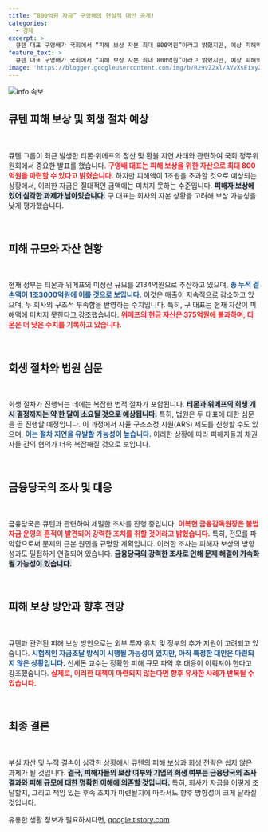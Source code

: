 ```yaml
---
title: “800억원 자금” 구영배의 현실적 대안 공개!
categories:
  - 경제
excerpt: >
  큐텐 대표 구영배가 국회에서 “피해 보상 자본 최대 800억원”이라고 밝혔지만, 예상 피해액 1조원을 감안할 때 보상은 어렵다고 경고했다. 금융당국도 조사를 착수하며, 티몬·위메프의 회생 절차가 길어질 것으로 보인다.
feature_text: >
  큐텐 대표 구영배가 국회에서 “피해 보상 자본 최대 800억원”이라고 밝혔지만, 예상 피해액 1조원을 감안할 때 보상은 어렵다고 경고했다. 금융당국도 조사를 착수하며, 티몬·위메프의 회생 절차가 길어질 것으로 보인다.
image: 'https://blogger.googleusercontent.com/img/b/R29vZ2xl/AVvXsEixyZcFfHzMRdzZMjFBmAUKJYCLCGyLL1o632UiGVXcaFdKo_bkvkuCioo0uUKlGfBVcT3P84aROyZIXSBEx3Aw5nCQ3pTgDom1WDC4m8eifvWiAmWEEVb4x6G_l8C0QH225ldMjyaFvpxGEBGNO37VmDTDMHGhJPq73UglMfDca1-0aw/s1600/blogspot.png'
---
```


<p><img src="https://blogger.googleusercontent.com/img/b/R29vZ2xl/AVvXsEixyZcFfHzMRdzZMjFBmAUKJYCLCGyLL1o632UiGVXcaFdKo_bkvkuCioo0uUKlGfBVcT3P84aROyZIXSBEx3Aw5nCQ3pTgDom1WDC4m8eifvWiAmWEEVb4x6G_l8C0QH225ldMjyaFvpxGEBGNO37VmDTDMHGhJPq73UglMfDca1-0aw/s1600/blogspot.png" alt="info 속보" /></p>

<h2 data-ke-size="size26">큐텐 피해 보상 및 회생 절차 예상</h2>

<p data-ke-size="size16">&nbsp;</p>

<p>큐텐 그룹이 최근 발생한 티몬·위메프의 정산 및 환불 지연 사태와 관련하여 국회 정무위원회에서 중요한 발표를 했습니다. <b><span style="color: #ee2323;">구영배 대표는 피해 보상을 위한 자산으로 최대 800억원을 마련할 수 있다고 밝혔습니다.</span></b> 하지만 피해액이 1조원을 초과할 것으로 예상되는 상황에서, 이러한 자금은 절대적인 금액에는 미치지 못하는 수준입니다. <b><span style="background-color: #21538527;">피해자 보상에 있어 심각한 과제가 남아있습니다.</span></b> 구 대표는 회사의 자본 상황을 고려해 보상 가능성을 낮게 평가했습니다.</p>

<p data-ke-size="size16">&nbsp;</p>

<h2 data-ke-size="size26">피해 규모와 자산 현황</h2>

<p data-ke-size="size16">&nbsp;</p>

<p>현재 정부는 티몬과 위메프의 미정산 규모를 2134억원으로 추산하고 있으며, <b><span style="color: #1a5490;">총 누적 결손액이 1조3000억원에 이를 것으로 보입니다.</span></b> 이것은 매출이 지속적으로 감소하고 있으며, 두 회사의 구조적 부족함을 반영하는 수치입니다. 특히, 구 대표는 현재 자산이 피해액에 미치지 못한다고 강조했습니다. <b><span style="color: #ee2323;">위메프의 현금 자산은 375억원에 불과하며, 티몬은 더 낮은 수치를 기록하고 있습니다.</span></b> </p>

<p data-ke-size="size16">&nbsp;</p>

<h2 data-ke-size="size26">회생 절차와 법원 심문</h2>

<p data-ke-size="size16">&nbsp;</p>

<p>회생 절차가 진행되는 데에는 복잡한 법적 절차가 포함됩니다. <b><span style="background-color: #21538527;">티몬과 위메프의 회생 개시 결정까지는 약 한 달이 소요될 것으로 예상됩니다.</span></b> 특히, 법원은 두 대표에 대한 심문을 곧 진행할 예정입니다. 이 과정에서 자율 구조조정 지원(ARS) 제도를 신청할 수도 있으며, <b><span style="color: #1a5490;">이는 절차 지연을 유발할 가능성이 높습니다.</span></b> 이러한 상황에 따라 피해자들과 채권자들 간의 협의가 더욱 복잡해질 것으로 보입니다.</p>

<p data-ke-size="size16">&nbsp;</p>

<h2 data-ke-size="size26">금융당국의 조사 및 대응</h2>

<p data-ke-size="size16">&nbsp;</p>

<p>금융당국은 큐텐과 관련하여 세밀한 조사를 진행 중입니다. <b><span style="color: #ee2323;">이복현 금융감독원장은 불법 자금 운영의 흔적이 발견되어 강력한 조치를 취할 것이라고 밝혔습니다.</span></b> 특히, 전모를 파악함으로써 문제의 근본 원인을 규명할 계획입니다. 이러한 조사는 피해자 보상의 방향성과도 밀접하게 연결되어 있습니다. <b><span style="background-color: #21538527;">금융당국의 강력한 조사로 인해 문제 해결이 가속화될 가능성이 있습니다.</span></b></p>

<p data-ke-size="size16">&nbsp;</p>

<h2 data-ke-size="size26">피해 보상 방안과 향후 전망</h2>

<p data-ke-size="size16">&nbsp;</p>

<p>큐텐과 관련된 피해 보상 방안으로는 외부 투자 유치 및 정부의 추가 지원이 고려되고 있습니다. <b><span style="color: #1a5490;">시험적인 자금조달 방식이 시행될 가능성이 있지만, 아직 특정한 대안은 마련되지 않은 상황입니다.</span></b> 신세돈 교수는 정확한 피해 규모 파악 후 대응이 이뤄져야 한다고 강조했습니다. <b><span style="color: #ee2323;">실제로, 이러한 대책이 마련되지 않는다면 향후 유사한 사례가 반복될 수 있습니다.</span></b></p>

<p data-ke-size="size16">&nbsp;</p>

<h2 data-ke-size="size26">최종 결론</h2>

<p data-ke-size="size16">&nbsp;</p>

<p>부실 자산 및 누적 결손이 심각한 상황에서 큐텐의 피해 보상과 회생 전략은 쉽지 않은 과제가 될 것입니다. <b><span style="background-color: #21538527;">결국, 피해자들의 보상 여부와 기업의 회생 여부는 금융당국의 조사 결과와 피해 규모에 대한 명확한 이해에 의존할 것입니다.</span></b> 특히, 회사가 자금을 어떻게 조달할지, 그리고 책임 있는 후속 조치가 마련될지에 따라서도 향후 방향성이 크게 달라질 것입니다. </p>
유용한 생활 정보가 필요하시다면, <a href="https://qoogle.tistory.com" rel="dofollow">qoogle.tistory.com</a>



